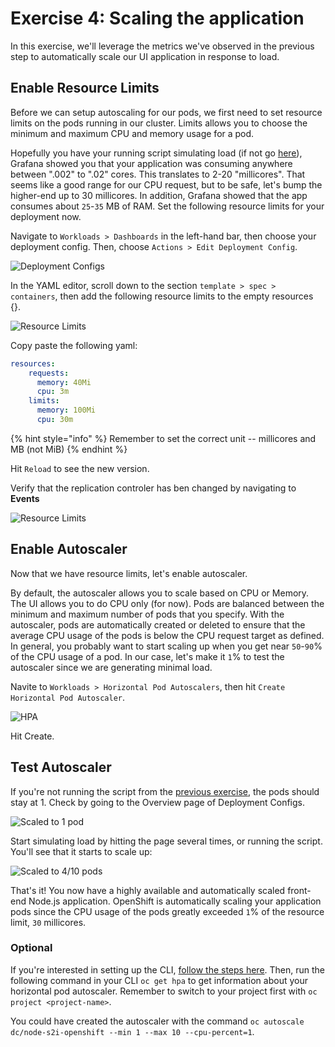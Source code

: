 # Exercise 4: Scaling the application

In this exercise, we'll leverage the metrics we've observed in the previous step to automatically scale our UI application in response to load.

## Enable Resource Limits

Before we can setup autoscaling for our pods, we first need to set resource limits on the pods running in our cluster. Limits allows you to choose the minimum and maximum CPU and memory usage for a pod.

Hopefully you have your running script simulating load (if not go [here](../exercise-2/README.md#simulate-load-on-the-application)),
Grafana showed you that your application was consuming anywhere between ".002" to
".02" cores. This translates to 2-20 "millicores". That seems like a good range for
our CPU request, but to be safe, let's bump the higher-end up to 30 millicores. In
addition, Grafana showed that the app consumes about `25`-`35` MB of RAM. Set the
following resource limits for your deployment now.

Navigate to `Workloads > Dashboards` in the left-hand bar, then choose your deployment config. Then, choose `Actions > Edit Deployment Config`.

![Deployment Configs](../.gitbook/assets/ocp43-deploymentconfigs.png)

In the YAML editor, scroll down to the section `template > spec > containers`, then add the following resource limits to the empty resources {}.

![Resource Limits](../.gitbook/assets/ocp43-resource-limits-yaml.png)

Copy paste the following yaml:

```yaml
resources:
    requests:
      memory: 40Mi
      cpu: 3m
    limits:
      memory: 100Mi
      cpu: 30m
```

{% hint style="info" %}
Remember to set the correct unit -- millicores and MB \(not MiB\)
{% endhint %}

Hit `Reload` to see the new version.

Verify that the replication controler has ben changed by navigating to **Events**

![Resource Limits](../.gitbook/assets/ocp43-limit-event.png)


## Enable Autoscaler

Now that we have resource limits, let's enable autoscaler.

By default, the autoscaler allows you to scale based on CPU or Memory. The UI allows
you to do CPU only \(for now\). Pods are balanced between the minimum and maximum
number of pods that you specify. With the autoscaler, pods are automatically created
or deleted to ensure that the average CPU usage of the pods is below the CPU request
target as defined. In general, you probably want to start scaling up when you get near
`50`-`90`% of the CPU usage of a pod. In our case, let's make it `1`% to test the autoscaler
since we are generating minimal load.

Navite to `Workloads > Horizontal Pod Autoscalers`, then hit `Create Horizontal Pod Autoscaler`.

![HPA](../.gitbook/assets/ocp43-hpa.png)

Hit Create.


## Test Autoscaler

If you're not running the script from the [previous exercise](../exercise-2/README.md#simulate-load-on-the-application), the pods should stay at 1. Check by going to the Overview page of Deployment Configs.

![Scaled to 1 pod](../.gitbook/assets/ocp43-hpa-before.png)

Start simulating load by hitting the page several times, or running the script. You'll see that it starts to scale up:

![Scaled to 4/10 pods](../.gitbook/assets/ocp430-hpa-after.png)

That's it! You now have a highly available and automatically scaled front-end Node.js application. OpenShift is automatically scaling your application pods since the CPU usage of the pods greatly exceeded `1`% of the resource limit, `30` millicores.

### Optional

If you're interested in setting up the CLI, [follow the steps here](../pre-work/SETUP_CLI.md). Then, run the following command in your CLI `oc get hpa` to get information about your horizontal pod autoscaler. Remember to switch to your project first with `oc project <project-name>`.

You could have created the autoscaler with the command `oc autoscale dc/node-s2i-openshift --min 1 --max 10 --cpu-percent=1`.


